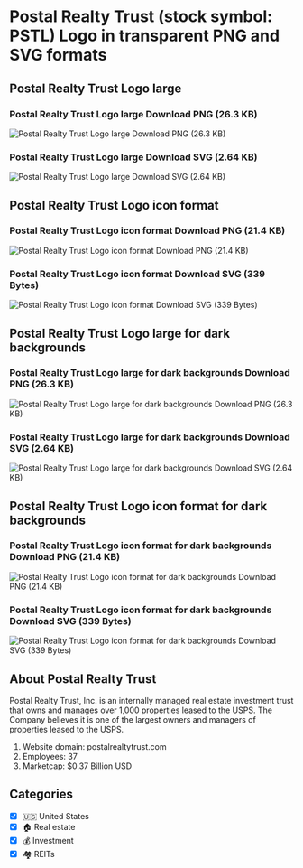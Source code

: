 # Postal Realty Trust (stock symbol: PSTL) Logo in transparent PNG and SVG formats

## Postal Realty Trust Logo large

### Postal Realty Trust Logo large Download PNG (26.3 KB)

![Postal Realty Trust Logo large Download PNG (26.3 KB)](/img/orig/PSTL_BIG-7407e6ee.png)

### Postal Realty Trust Logo large Download SVG (2.64 KB)

![Postal Realty Trust Logo large Download SVG (2.64 KB)](/img/orig/PSTL_BIG-4a9279d0.svg)

## Postal Realty Trust Logo icon format

### Postal Realty Trust Logo icon format Download PNG (21.4 KB)

![Postal Realty Trust Logo icon format Download PNG (21.4 KB)](/img/orig/PSTL-53421d3b.png)

### Postal Realty Trust Logo icon format Download SVG (339 Bytes)

![Postal Realty Trust Logo icon format Download SVG (339 Bytes)](/img/orig/PSTL-7d91396e.svg)

## Postal Realty Trust Logo large for dark backgrounds

### Postal Realty Trust Logo large for dark backgrounds Download PNG (26.3 KB)

![Postal Realty Trust Logo large for dark backgrounds Download PNG (26.3 KB)](/img/orig/PSTL_BIG.D-927d8109.png)

### Postal Realty Trust Logo large for dark backgrounds Download SVG (2.64 KB)

![Postal Realty Trust Logo large for dark backgrounds Download SVG (2.64 KB)](/img/orig/PSTL_BIG.D-6637b58d.svg)

## Postal Realty Trust Logo icon format for dark backgrounds

### Postal Realty Trust Logo icon format for dark backgrounds Download PNG (21.4 KB)

![Postal Realty Trust Logo icon format for dark backgrounds Download PNG (21.4 KB)](/img/orig/PSTL.D-8ce250a4.png)

### Postal Realty Trust Logo icon format for dark backgrounds Download SVG (339 Bytes)

![Postal Realty Trust Logo icon format for dark backgrounds Download SVG (339 Bytes)](/img/orig/PSTL.D-69b30dc0.svg)

## About Postal Realty Trust

Postal Realty Trust, Inc. is an internally managed real estate investment trust that owns and manages over 1,000 properties leased to the USPS. The Company believes it is one of the largest owners and managers of properties leased to the USPS.

1. Website domain: postalrealtytrust.com
2. Employees: 37
3. Marketcap: $0.37 Billion USD


## Categories
- [x] 🇺🇸 United States
- [x] 🏠 Real estate
- [x] 💰 Investment
- [x] 🏘️ REITs
